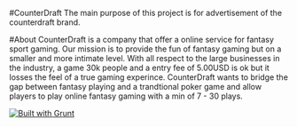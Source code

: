 #CounterDraft
The main purpose of this project is for advertisement of the counterdraft brand.

#About
CounterDraft is a company that offer a online service for fantasy sport gaming. Our mission is to provide the fun of
fantasy gaming but on a smaller and more intimate level. With all respect to the large businesses in the industry, a game 30k people and a entry fee of 5.00USD is ok but it losses the feel of a true gaming experince. CounterDraft wants to bridge the gap between fantasy playing and a trandtional poker game and allow players to play online fantasy gaming with a min of 7 - 30 plays.

[![Built with Grunt](https://cdn.gruntjs.com/builtwith.png)](http://gruntjs.com/)